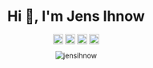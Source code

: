 <h1 align="center">Hi 👋, I'm Jens Ihnow</h1>

<p align="center"> 
<a href="https://twitter.com/jihnow" target="blank"><img align="center" src="https://cdn.jsdelivr.net/npm/simple-icons@3.0.1/icons/twitter.svg" alt="jihnow" height="20" width="20" /></a>
<a href="https://linkedin.com/in/jensihnow" target="blank"><img align="center" src="https://cdn.jsdelivr.net/npm/simple-icons@3.0.1/icons/linkedin.svg" alt="jensihnow" height="20" width="20" /></a>
<a href="https://instagram.com/jensihnow" target="blank"><img align="center" src="https://cdn.jsdelivr.net/npm/simple-icons@3.0.1/icons/instagram.svg" alt="jensihnow" height="20" width="20" /></a>
<a href="https://medium.com/@jens.ihnow" target="blank"><img align="center" src="https://cdn.jsdelivr.net/npm/simple-icons@3.0.1/icons/medium.svg" alt="@jens.ihnow" height="20" width="20" /></a>
</p>

<p align="center"><img src="https://github-readme-stats.vercel.app/api?username=jensihnow&show_icons=true" alt="jensihnow" /></p>
